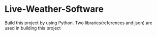 # Live-Weather-Software

Build this project by using Python. Two libraries(references and json) are used in building this project 
